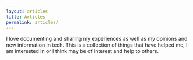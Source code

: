 ```yaml
---
layout: articles
title: Articles
permalink: articles/
---
```


I love documenting and sharing my experiences as well as my opinions and new information in tech. This is a collection of things that have helped me, I am interested in or I think may be of interest and help to others.
